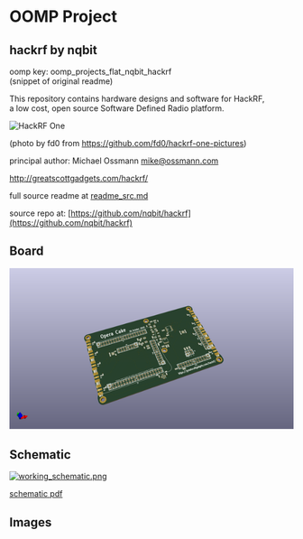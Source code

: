 # OOMP Project  
## hackrf  by nqbit  
  
oomp key: oomp_projects_flat_nqbit_hackrf  
(snippet of original readme)  
  
This repository contains hardware designs and software for HackRF,  
a low cost, open source Software Defined Radio platform.  
  
![HackRF One](https://raw.github.com/mossmann/hackrf/master/doc/HackRF-One-fd0-0009.jpeg)  
  
(photo by fd0 from https://github.com/fd0/hackrf-one-pictures)  
  
principal author: Michael Ossmann <mike@ossmann.com>  
  
http://greatscottgadgets.com/hackrf/  
  
  full source readme at [readme_src.md](readme_src.md)  
  
source repo at: [https://github.com/nqbit/hackrf](https://github.com/nqbit/hackrf)  
## Board  
  
[![working_3d.png](working_3d_600.png)](working_3d.png)  
## Schematic  
  
[![working_schematic.png](working_schematic_600.png)](working_schematic.png)  
  
[schematic pdf](working_schematic.pdf)  
## Images  
